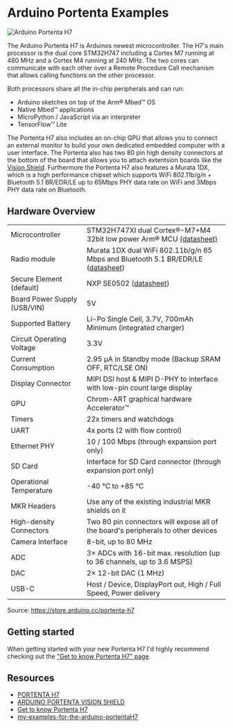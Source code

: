 # Arduino Portenta Examples

![Arduino Portenta H7](https://store-cdn.arduino.cc/uni/catalog/product/cache/1/image/520x330/604a3538c15e081937dbfbd20aa60aad/a/b/abx00042_featured_3.jpg)

The Arduino Portenta H7 is Arduinos newest microcontroller. The H7's main processor is the dual core STM32H747 including a Cortex M7 running at 480 MHz and a Cortex M4 running at 240 MHz. The two cores can communicate with each other over a Remote Procedure Call mechanism that allows calling functions on the other processor.

Both processors share all the in-chip peripherals and can run:

- Arduino sketches on top of the Arm® Mbed™ OS
- Native Mbed™ applications
- MicroPython / JavaScript via an interpreter
- TensorFlow™ Lite

The Portenta H7 also includes an on-chip GPU that allows you to connect an external monitor to build your own dedicated embedded computer with a user interface. The Portenta also has two 80 pin high density connectors at the bottom of the board that allows you to attach extentsion boards like the [Vision Shield](https://store.arduino.cc/portenta-vision-shield). Furthermore the Portenta H7 also features a Murata 1DX, which is a high performance chipset which supports WiFi 802.11b/g/n + Bluetooth 5.1 BR/EDR/LE up to 65Mbps PHY data rate on WiFi and 3Mbps PHY data rate on Bluetooth.

## Hardware Overview

<table>
    <tbody>
        <tr>
            <td>Microcontroller</td>
            <td>STM32H747XI dual Cortex®-M7+M4 32bit low power Arm® MCU <a href="https://content.arduino.cc/assets/Arduino-Portenta-H7_Datasheet_stm32h747xi.pdf" target="_blank">(datasheet)</a></td>
        </tr>
        <tr>
            <td>Radio module</td>
            <td>Murata 1DX dual WiFi 802.11b/g/n 65 Mbps and Bluetooth 5.1 BR/EDR/LE (<a href="https://content.arduino.cc/assets/Arduino-Portenta-H7_Datasheet_Murata-1dx.pdf" target="_blank">datasheet</a>)</td>
        </tr>
        <tr>
            <td>Secure Element (default)</td>
            <td>NXP SE0502 (<a href="https://content.arduino.cc/assets/Arduino-Portenta-H7_Datasheet_NXP-SE050.pdf" target="_blank">datasheet</a>)</td>
        </tr>
        <tr>
            <td>Board Power Supply (USB/VIN)</td>
            <td>5V</td>
        </tr>
        <tr>
            <td>Supported Battery</td>
            <td>Li-Po Single Cell, 3.7V, 700mAh Minimum (integrated charger)</td>
        </tr>
        <tr>
            <td>Circuit Operating Voltage</td>
            <td>3.3V</td>
        </tr>
        <tr>
            <td>Current Consumption</td>
            <td>2.95 μA in Standby mode (Backup SRAM OFF, RTC/LSE ON)</td>
        </tr>
        <tr>
            <td>Display Connector</td>
            <td>MIPI DSI host &amp; MIPI D-PHY to interface with low-pin count large display</td>
        </tr>
        <tr>
            <td>GPU</td>
            <td>Chrom-ART graphical hardware Accelerator™</td>
        </tr>
        <tr>
            <td>Timers</td>
            <td>22x timers and watchdogs</td>
        </tr>
        <tr>
            <td>UART</td>
            <td>4x ports (2 with flow control)</td>
        </tr>
        <tr>
            <td>Ethernet PHY</td>
            <td>10 / 100 Mbps (through expansion port only)</td>
        </tr>
        <tr>
            <td>SD Card</td>
            <td>Interface for SD Card connector (through expansion port only)</td>
        </tr>
        <tr>
            <td>Operational Temperature</td>
            <td>-40 °C to +85 °C</td>
        </tr>
        <tr>
            <td>MKR Headers</td>
            <td>Use any of the existing industrial MKR shields on it</td>
        </tr>
        <tr>
            <td>High-density Connectors</td>
            <td>Two 80 pin connectors will expose all of the board's peripherals to other devices</td>
        </tr>
        <tr>
            <td>Camera Interface</td>
            <td>8-bit, up to 80 MHz</td>
        </tr>
        <tr>
            <td>ADC</td>
            <td>3× ADCs with 16-bit max. resolution (up to 36 channels, up to 3.6 MSPS)</td>
        </tr>
        <tr>
            <td>DAC</td>
            <td>2× 12-bit DAC (1 MHz)</td>
        </tr>
        <tr>
            <td>USB-C</td>
            <td>Host / Device, DisplayPort out, High / Full Speed, Power delivery</td>
        </tr>
    </tbody>
</table>

Source: https://store.arduino.cc/portenta-h7

## Getting started 

When getting started with your new Portenta H7 I'd highly recommend checking out the ["Get to know Portenta H7" page](https://www.arduino.cc/pro/tutorials/portenta-h7). 

## Resources

- [PORTENTA H7](https://store.arduino.cc/portenta-h7)
- [ARDUINO PORTENTA VISION SHIELD](https://store.arduino.cc/portenta-vision-shield)
- [Get to know Portenta H7](https://www.arduino.cc/pro/tutorials/portenta-h7)
- [my-examples-for-the-arduino-portentaH7](https://github.com/hpssjellis/my-examples-for-the-arduino-portentaH7)
